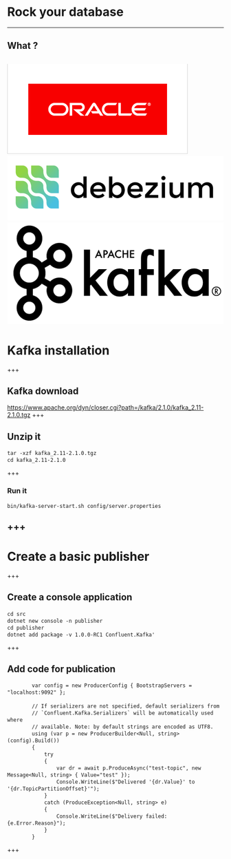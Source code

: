 # Rock your database
---
## What ?
![alt text](assets/oracle.gif "Oracle")
![alt text](assets/debezium.png "Debezium")
![alt text](assets/kafka.png "Kafka")
---
# Kafka installation
+++
## Kafka download
https://www.apache.org/dyn/closer.cgi?path=/kafka/2.1.0/kafka_2.11-2.1.0.tgz
+++
## Unzip it
~~~~
tar -xzf kafka_2.11-2.1.0.tgz
cd kafka_2.11-2.1.0
~~~~
+++
### Run it 
~~~~
bin/kafka-server-start.sh config/server.properties
~~~~
+++
---
# Create a basic publisher
+++
## Create a console application
~~~~ 
cd src
dotnet new console -n publisher
cd publisher
dotnet add package -v 1.0.0-RC1 Confluent.Kafka'
~~~~ 
+++
## Add code for publication
~~~~ 
        var config = new ProducerConfig { BootstrapServers = "localhost:9092" };

        // If serializers are not specified, default serializers from
        // `Confluent.Kafka.Serializers` will be automatically used where
        // available. Note: by default strings are encoded as UTF8.
        using (var p = new ProducerBuilder<Null, string>(config).Build())
        {
            try
            {
                var dr = await p.ProduceAsync("test-topic", new Message<Null, string> { Value="test" });
                Console.WriteLine($"Delivered '{dr.Value}' to '{dr.TopicPartitionOffset}'");
            }
            catch (ProduceException<Null, string> e)
            {
                Console.WriteLine($"Delivery failed: {e.Error.Reason}");
            }
        }
~~~~ 
+++
